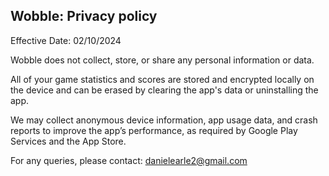 ## Wobble: Privacy policy

Effective Date: 02/10/2024

Wobble does not collect, store, or share any personal information or data.

All of your game statistics and scores are stored and encrypted locally on the device and can be erased by clearing the app's data or uninstalling the app.

We may collect anonymous device information, app usage data, and crash reports to improve the app’s performance, as required by Google Play Services and the App Store.

For any queries, please contact: danielearle2@gmail.com
